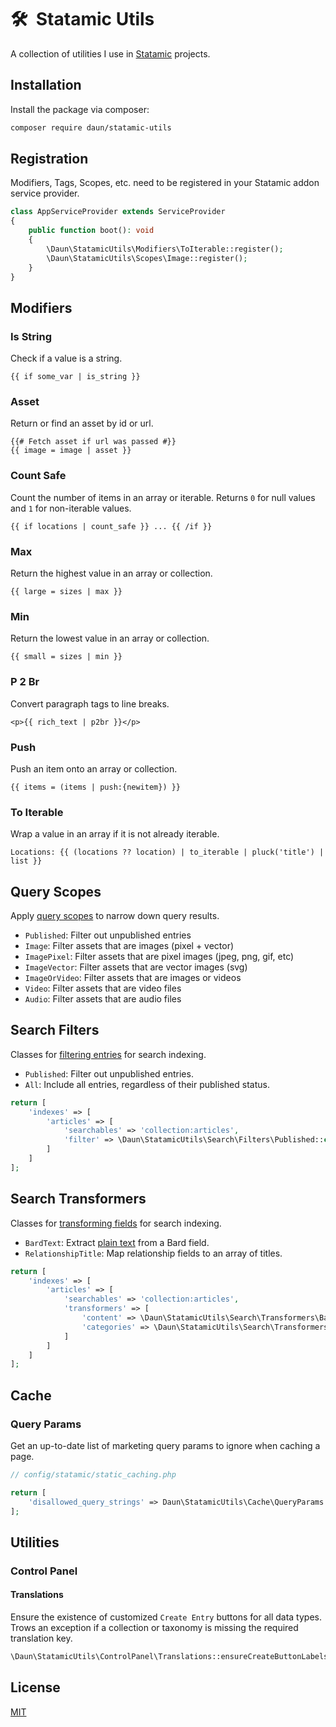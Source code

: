 # 🛠️  Statamic Utils

A collection of utilities I use in [Statamic](https://statamic.com/) projects.

## Installation

Install the package via composer:

```bash
composer require daun/statamic-utils
```

## Registration

Modifiers, Tags, Scopes, etc. need to be registered in your Statamic addon service provider.

```php
class AppServiceProvider extends ServiceProvider
{
    public function boot(): void
    {
        \Daun\StatamicUtils\Modifiers\ToIterable::register();
        \Daun\StatamicUtils\Scopes\Image::register();
    }
}
```

## Modifiers

### Is String

Check if a value is a string.

```antlers
{{ if some_var | is_string }}
```

### Asset

Return or find an asset by id or url.

```antlers
{{# Fetch asset if url was passed #}}
{{ image = image | asset }}
```

### Count Safe

Count the number of items in an array or iterable.
Returns `0` for null values and `1` for non-iterable values.

```antlers
{{ if locations | count_safe }} ... {{ /if }}
```

### Max

Return the highest value in an array or collection.

```antlers
{{ large = sizes | max }}
```

### Min

Return the lowest value in an array or collection.

```antlers
{{ small = sizes | min }}
```

### P 2 Br

Convert paragraph tags to line breaks.

```antlers
<p>{{ rich_text | p2br }}</p>
```

### Push

Push an item onto an array or collection.

```antlers
{{ items = (items | push:{newitem}) }}
```

### To Iterable

Wrap a value in an array if it is not already iterable.

```antlers
Locations: {{ (locations ?? location) | to_iterable | pluck('title') | list }}
```

## Query Scopes

Apply [query scopes](https://statamic.dev/extending/query-scopes-and-filters) to narrow down query results.

- `Published`: Filter out unpublished entries
- `Image`: Filter assets that are images (pixel + vector)
- `ImagePixel`: Filter assets that are pixel images (jpeg, png, gif, etc)
- `ImageVector`: Filter assets that are vector images (svg)
- `ImageOrVideo`: Filter assets that are images or videos
- `Video`: Filter assets that are video files
- `Audio`: Filter assets that are audio files

## Search Filters

Classes for [filtering entries](https://statamic.dev/search#filtering-searchables) for search indexing.

- `Published`: Filter out unpublished entries.
- `All`: Include all entries, regardless of their published status.

```php
return [
    'indexes' => [
        'articles' => [
            'searchables' => 'collection:articles',
            'filter' => \Daun\StatamicUtils\Search\Filters\Published::class,
        ]
    ]
];
```

## Search Transformers

Classes for [transforming fields](https://statamic.dev/search#transforming-fields) for search indexing.

- `BardText`: Extract [plain text](https://statamic.dev/modifiers/bard_text) from a Bard field.
- `RelationshipTitle`: Map relationship fields to an array of titles.

```php
return [
    'indexes' => [
        'articles' => [
            'searchables' => 'collection:articles',
            'transformers' => [
                'content' => \Daun\StatamicUtils\Search\Transformers\BardText::class,
                'categories' => \Daun\StatamicUtils\Search\Transformers\RelationshipTitle::class,
            ]
        ]
    ]
];
```

## Cache

### Query Params

Get an up-to-date list of marketing query params to ignore when caching a page.

```php
// config/statamic/static_caching.php

return [
    'disallowed_query_strings' => Daun\StatamicUtils\Cache\QueryParams::toIgnore()
];
```

## Utilities

### Control Panel

#### Translations

Ensure the existence of customized `Create Entry` buttons for all data types. Trows an exception if
a collection or taxonomy is missing the required translation key.

```php
\Daun\StatamicUtils\ControlPanel\Translations::ensureCreateButtonLabels();
```

## License

[MIT](https://opensource.org/licenses/MIT)
